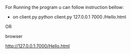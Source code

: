 For Running the program u can follow instruction bellow:

- on client.py
  python client.py 127.0.0.1 7000 /Hello.html

OR

browser

http://127.0.0.1:7000/Hello.html
